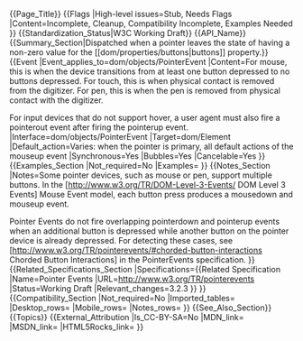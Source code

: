 {{Page_Title}}
{{Flags
|High-level issues=Stub, Needs Flags
|Content=Incomplete, Cleanup, Compatibility Incomplete, Examples Needed
}}
{{Standardization_Status|W3C Working Draft}}
{{API_Name}}
{{Summary_Section|Dispatched when a pointer leaves the state of having a non-zero value for the [[dom/properties/buttons|buttons]] property.}}
{{Event
|Event_applies_to=dom/objects/PointerEvent
|Content=For mouse, this is when the device transitions from at least one button depressed to no buttons depressed. For touch, this is when physical contact is removed from the digitizer. For pen, this is when the pen is removed from physical contact with the digitizer. 

For input devices that do not support hover, a user agent must also fire a pointerout event after firing the pointerup event.
|Interface=dom/objects/PointerEvent
|Target=dom/Element
|Default_action=Varies: when the pointer is primary, all default actions of the mouseup event
|Synchronous=Yes
|Bubbles=Yes
|Cancelable=Yes
}}
{{Examples_Section
|Not_required=No
|Examples=
}}
{{Notes_Section
|Notes=Some pointer devices, such as mouse or pen, support multiple buttons. In the [http://www.w3.org/TR/DOM-Level-3-Events/ DOM Level 3 Events] Mouse Event model, each button press produces a mousedown and mouseup event.  

Pointer Events do not fire overlapping pointerdown and pointerup events when an additional button is depressed while another button on the pointer device is already depressed. For detecting these cases, see [http://www.w3.org/TR/pointerevents/#chorded-button-interactions Chorded Button Interactions] in the PointerEvents specification.
}}
{{Related_Specifications_Section
|Specifications={{Related Specification
|Name=Pointer Events
|URL=http://www.w3.org/TR/pointerevents
|Status=Working Draft
|Relevant_changes=3.2.3
}}
}}
{{Compatibility_Section
|Not_required=No
|Imported_tables=
|Desktop_rows=
|Mobile_rows=
|Notes_rows=
}}
{{See_Also_Section}}
{{Topics}}
{{External_Attribution
|Is_CC-BY-SA=No
|MDN_link=
|MSDN_link=
|HTML5Rocks_link=
}}